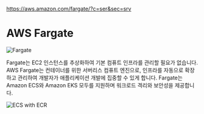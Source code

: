 https://aws.amazon.com/fargate/?c=ser&sec=srv

# AWS Fargate
![Fargate](/img/serverless.jpg)

Fargate는 EC2 인스턴스를 추상화하여 기본 컴퓨트 인프라를 관리할 필요가 없습니다.
AWS Fargate는 컨테이너를 위한 서버리스 컴퓨트 엔진으로, 인프라를 자동으로 확장하고 관리하여 개발자가 애플리케이션 개발에 집중할 수 있게 합니다.
Fargate는 Amazon ECS와 Amazon EKS 모두를 지원하며 워크로드 격리와 보안성을 제공합니다.

![ECS with ECR](/img/ECS-and-ECR.png)

